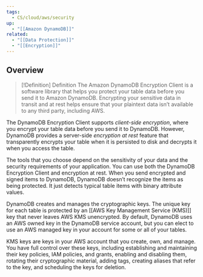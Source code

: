 ```yaml
---
tags:
  - CS/cloud/aws/security
up:
  - "[[Amazon DynamoDB]]"
related:
  - "[[Data Protection]]"
  - "[[Encryption]]"
---
```

## Overview

>[!Definition] Definition
>The Amazon DynamoDB Encryption Client is a software library that helps you protect your table data before you send it to Amazon DynamoDB. Encrypting your sensitive data in transit and at rest helps ensure that your plaintext data isn’t available to any third party, including AWS.

The DynamoDB Encryption Client supports _client-side encryption_, where you encrypt your table data before you send it to DynamoDB. However, DynamoDB provides a server-side _encryption at rest_ feature that transparently encrypts your table when it is persisted to disk and decrypts it when you access the table.

The tools that you choose depend on the sensitivity of your data and the security requirements of your application. You can use both the DynamoDB Encryption Client and encryption at rest. When you send encrypted and signed items to DynamoDB, DynamoDB doesn’t recognize the items as being protected. It just detects typical table items with binary attribute values.

DynamoDB creates and manages the cryptographic keys. The unique key for each table is protected by an [[AWS Key Management Service (KMS)]] key that never leaves AWS KMS unencrypted. By default, DynamoDB uses an AWS owned key in the DynamoDB service account, but you can elect to use an AWS managed key in your account for some or all of your tables.

KMS keys are keys in your AWS account that you create, own, and manage. You have full control over these keys, including establishing and maintaining their key policies, IAM policies, and grants, enabling and disabling them, rotating their cryptographic material, adding tags, creating aliases that refer to the key, and scheduling the keys for deletion.